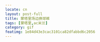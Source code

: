 ```yaml
---
locate: cn
layout: post-full
title: 蒙塔里场边换球裤
tags: [蒙塔里,ac米兰]
category: gif
featimg: 1e84d43e3cac3101ca82dfabbd6c2056
---
```

